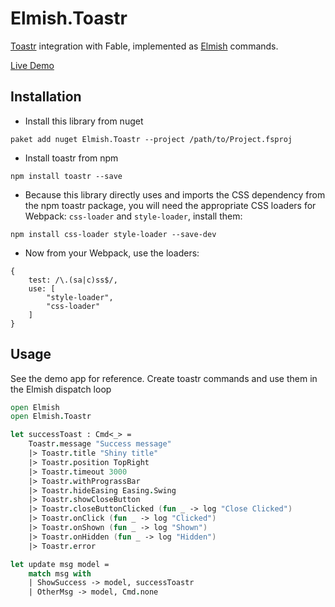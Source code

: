 # Elmish.Toastr

[Toastr](https://github.com/CodeSeven/toastr) integration with Fable, implemented as [Elmish](https://github.com/fable-elmish/elmish) commands. 

[Live Demo](https://zaid-ajaj.github.io/Elmish.Toastr/)


## Installation
- Install this library from nuget
```
paket add nuget Elmish.Toastr --project /path/to/Project.fsproj
```
- Install toastr from npm
```
npm install toastr --save
```
- Because this library directly uses and imports the CSS dependency from the npm toastr package, you will need the appropriate CSS loaders for Webpack: `css-loader` and `style-loader`, install them:
```
npm install css-loader style-loader --save-dev
```
- Now from your Webpack, use the loaders:
```
{
    test: /\.(sa|c)ss$/,
    use: [
        "style-loader",
        "css-loader"
    ]
}
```

## Usage
See the demo app for reference. Create toastr commands and use them in the Elmish dispatch loop

```fs
open Elmish
open Elmish.Toastr

let successToast : Cmd<_> = 
    Toastr.message "Success message"
    |> Toastr.title "Shiny title"
    |> Toastr.position TopRight
    |> Toastr.timeout 3000
    |> Toastr.withPrograssBar
    |> Toastr.hideEasing Easing.Swing
    |> Toastr.showCloseButton
    |> Toastr.closeButtonClicked (fun _ -> log "Close Clicked")
    |> Toastr.onClick (fun _ -> log "Clicked")
    |> Toastr.onShown (fun _ -> log "Shown")
    |> Toastr.onHidden (fun _ -> log "Hidden")
    |> Toastr.error

let update msg model = 
    match msg with
    | ShowSuccess -> model, successToastr
    | OtherMsg -> model, Cmd.none
```
